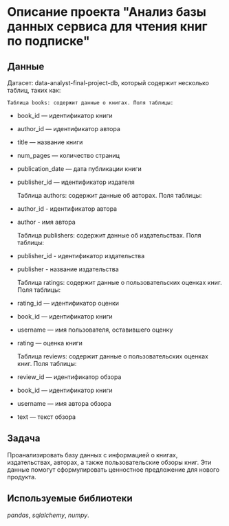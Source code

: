# Описание проекта "Анализ базы данных сервиса для чтения книг по подписке"


## Данные

Датасет: data-analyst-final-project-db, который содержит несколько таблиц, таких как:

	Таблица books: содержит данные о книгах. Поля таблицы:
	

- book_id — идентификатор книги
- author_id — идентификатор автора
- title — название книги
- num_pages — количество страниц
- publication_date — дата публикации книги
- publisher_id — идентификатор издателя

	Таблица authors: содержит данные об авторах. Поля таблицы:
	

- author_id - идентификатор автора
- author - имя автора

	Таблица publishers: содержит данные об издательствах. Поля таблицы:
	

- publisher_id - идентификатор издательства
- publisher - название издательства


	Таблица ratings: содержит данные о пользовательских оценках книг. Поля таблицы:
	

- rating_id — идентификатор оценки
- book_id — идентификатор книги
- username — имя пользователя, оставившего оценку
- rating — оценка книги

	Таблица reviews: содержит данные о пользовательских оценках книг. Поля таблицы:
	

- review_id — идентификатор обзора
- book_id — идентификатор книги
- username — имя автора обзора
- text — текст обзора


## Задача

Проанализировать базу данных с информацией о книгах, издательствах, авторах, а также пользовательские обзоры книг. Эти данные помогут сформулировать ценностное предложение для нового продукта.


## Используемые библиотеки
*pandas*, *sqlalchemy*, *numpy*.
